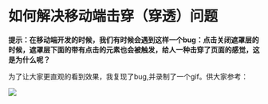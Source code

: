 # 如何解决移动端击穿（穿透）问题

**提示：在移动端开发的时候，我们有时候会遇到这样一个bug：点击关闭遮罩层的时候，遮罩层下面的带有点击的元素也会被触发，给人一种击穿了页面的感觉，这是为什么呢？**

为了让大家更直观的看到效果，我复现了bug,并录制了一个gif。供大家参考：

![](./11.gif)
